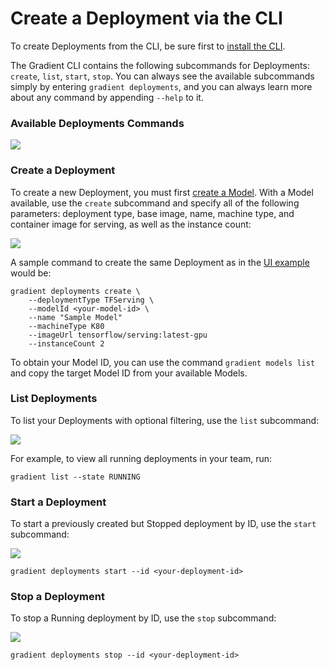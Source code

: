 # Create a Deployment via the CLI

To create Deployments from the CLI, be sure first to [install the CLI](https://docs.paperspace.com/gradient/get-started/install-the-cli).

The Gradient CLI contains the following subcommands for Deployments: `create`, `list`, `start`, `stop`. You can always see the available subcommands simply by entering `gradient deployments`, and you can always learn more about any command by appending `--help` to it.

### Available Deployments Commands

![](../.gitbook/assets/screen-shot-2019-06-25-at-6.09.33-pm.png)

### Create a Deployment

To create a new Deployment, you must first [create a Model](../models/create-a-model.md). With a Model available, use the `create` subcommand and specify all of the following parameters: deployment type, base image, name, machine type, and container image for serving, as well as the instance count:

![](../.gitbook/assets/screen-shot-2019-06-25-at-6.12.27-pm.png)

A sample command to create the same Deployment as in the [UI example](create-a-deployment-ui.md) would be:

```text
gradient deployments create \
    --deploymentType TFServing \
    --modelId <your-model-id> \
    --name "Sample Model"
    --machineType K80
    --imageUrl tensorflow/serving:latest-gpu
    --instanceCount 2
```

To obtain your Model ID, you can use the command `gradient models list` and copy the target Model ID from your available Models.

### List Deployments

To list your Deployments with optional filtering, use the `list` subcommand:

![](../.gitbook/assets/screen-shot-2019-06-25-at-6.17.46-pm.png)

For example, to view all running deployments in your team, run:

```text
gradient list --state RUNNING
```

### Start a Deployment

To start a previously created but Stopped deployment by ID, use the `start` subcommand:

![](../.gitbook/assets/screen-shot-2019-06-25-at-6.17.15-pm.png)

```text
gradient deployments start --id <your-deployment-id>
```

### Stop a Deployment

To stop a Running deployment by ID, use the `stop` subcommand:

![](../.gitbook/assets/screen-shot-2019-06-25-at-6.20.33-pm.png)

```text
gradient deployments stop --id <your-deployment-id>
```

